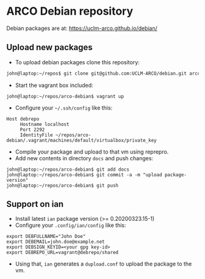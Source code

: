 # ARCO Debian repository

Debian packages are at: <https://uclm-arco.github.io/debian/>


## Upload new packages

* To upload debian packages clone this repository:
```bash
john@laptop:~/repos$ git clone git@github.com:UCLM-ARCO/debian.git arco-debian
```

* Start the vagrant box included:
```
john@laptop:~/repos/arco-debian$ vagrant up
```

* Configure your `~/.ssh/config` like this:
```
Host debrepo
     Hostname localhost
     Port 2292
     IdentityFile ~/repos/arco-debian/.vagrant/machines/default/virtualbox/private_key
```

* Compile your package and upload to that vm using reprepro.
* Add new contents in directory `docs` and push changes:
```
john@laptop:~/repos/arco-debian$ git add docs
john@laptop:~/repos/arco-debian$ git commit -a -m "upload package-version"
john@laptop:~/repos/arco-debian$ git push
```

## Support on ian

* Install latest `ian` package version (>= 0.20200323.15-1)
* Configure your `.config/ian/config` like this:
```
export DEBFULLNAME="John Doe"
export DEBEMAIL=john.doe@example.net
export DEBSIGN_KEYID=<your gpg key-id>
export DEBREPO_URL=vagrant@debrepo/shared
```

* Using that, `ian` generates a `dupload.conf` to upload the package to the vm.
